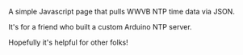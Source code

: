 A simple Javascript page that pulls WWVB NTP time data via JSON.

It's for a friend who built a custom Arduino NTP server.

Hopefully it's helpful for other folks!